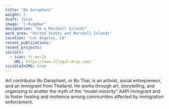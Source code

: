 ```yaml
---
title: "Bo Daraphant"
weight: 2
draft: false
image: "i-RvqqHwc"
designation: "US & Marshall Islands"
work_area: "United States and Marshall Islands"
location: "Los Angeles, CA"
recent_publications:
recent_projects:
socials:
  - icon: ti-world
    URL: https://www.illegal-drip.com/
visibleInCMS: true
---
```


Art contributor Bo Daraphant, or Bo Thai, is an artivist, social entrepreneur, and an immigrant from Thailand. He works through art, storytelling, and organizing to shatter the myth of the “model minority” AAPI immigrant and to foster healing and resilience among communities affected by immigration enforcement.  
